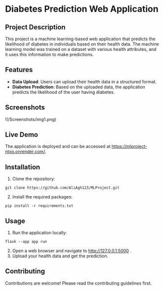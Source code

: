 # Diabetes Prediction Web Application

## Project Description

This project is a machine learning-based web application that predicts the likelihood of diabetes in individuals based on their health data. The machine learning model was trained on a dataset with various health attributes, and it uses this information to make predictions.

## Features

- **Data Upload**: Users can upload their health data in a structured format.
- **Diabetes Prediction**: Based on the uploaded data, the application predicts the likelihood of the user having diabetes.

## Screenshots
!(/Screenshots/img1.png)

## Live Demo

The application is deployed and can be accessed at https://mlproject-ntxp.onrender.com/.

## Installation

1. Clone the repository:
```
git clone https://github.com/AliAgh123/MLProject.git
```
2. Install the required packages:
```
pip install -r requirements.txt
```

## Usage

1. Run the application locally:
```
flask --app app run
```
2. Open a web browser and navigate to http://127.0.0.1:5000 .
3. Upload your health data and get the prediction.

## Contributing

Contributions are welcome! Please read the contributing guidelines first.
